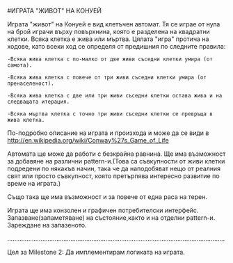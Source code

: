 #ИГРАТА "ЖИВОТ" НА КОНУЕЙ

Играта "живот" на Конуей е вид клетъчен автомат. Тя се играе от нула на брой играчи върху повърхнина, която е разделена
на квадратни клетки. Всяка клетка е жива или мъртва. Цялата "игра" протича на ходове, като всеки ход се определя от 
предишния по следните правила:
   
    -Всяка жива клетка с по-малко от две живи съседни клетки умира (от самота).
 
    -Всяка жива клетка с повече от три живи съседни клетки умира (от пренаселеност).
 
    -Всяка жива клетка с две или три живи съседни клетки остава жива и на следващата итерация.
 
    -Всяка мъртва клетка с точно три живи съседни клетки се превръща в жива клетка.

По-подробно описание на играта и произхода и може да се види в http://en.wikipedia.org/wiki/Conway%27s_Game_of_Life

Автомата ще може да работи с безкрайна равнина.
Ще има възможност за добавяне на различни pattern-и.(Това са съвкупности от живи клетки подредени по някакъв начин, така че
да наподобяват нещо от реалния свят или просто съвкупност, която претърпява интересно развитие по време на играта.)

Също така ще има възможност и за повече от една раса на терен.

Играта ще има конзолен и графичен потребителски интерфейс.
Запазване(запаметяване) на състояние,както и на отделни pattern-и.
Зареждане на запазеното.

............................................................................................................................

Цел за Milestone 2:
Да имплементирам логиката на играта.





